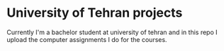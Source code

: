 # University of Tehran projects
Currently I'm a bachelor student at university of tehran and in this repo I upload the computer assignments I do for the courses.
